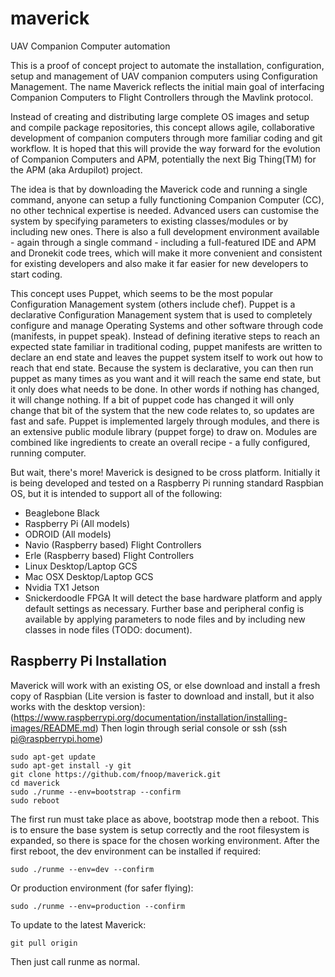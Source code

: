 # maverick
UAV Companion Computer automation

This is a proof of concept project to automate the installation, configuration, setup and management of UAV companion computers using Configuration Management.  The name Maverick reflects the initial main goal of interfacing Companion Computers to Flight Controllers through the Mavlink protocol.

Instead of creating and distributing large complete OS images and setup and compile package repositories, this concept allows agile, collaborative development of companion computers through more familiar coding and git workflow.  It is hoped that this will provide the way forward for the evolution of Companion Computers and APM, potentially the next Big Thing(TM) for the APM (aka Ardupilot) project.

The idea is that by downloading the Maverick code and running a single command, anyone can setup a fully functioning Companion Computer (CC), no other technical expertise is needed.  Advanced users can customise the system by specifying parameters to existing classes/modules or by including new ones.  There is also a full development environment available - again through a single command - including a full-featured IDE and APM and Dronekit code trees, which will make it more convenient and consistent for existing developers and also make it far easier for new developers to start coding. 

This concept uses Puppet, which seems to be the most popular Configuration Management system (others include chef).  Puppet is a declarative Configuration Management system that is used to completely configure and manage Operating Systems and other software through code (manifests, in puppet speak).  Instead of defining iterative steps to reach an expected state familiar in traditional coding, puppet manifests are written to declare an end state and leaves the puppet system itself to work out how to reach that end state.  Because the system is declarative, you can then run puppet as many times as you want and it will reach the same end state, but it only does what needs to be done.  In other words if nothing has changed, it will change nothing.  If a bit of puppet code has changed it will only change that bit of the system that the new code relates to, so updates are fast and safe.  Puppet is implemented largely through modules, and there is an extensive public module library (puppet forge) to draw on.  Modules are combined like ingredients to create an overall recipe - a fully configured, running computer.

But wait, there's more!  Maverick is designed to be cross platform.  Initially it is being developed and tested on a Raspberry Pi running standard Raspbian OS, but it is intended to support all of the following:
 - Beaglebone Black
 - Raspberry Pi (All models)
 - ODROID (All models)
 - Navio (Raspberry based) Flight Controllers
 - Erle (Raspberry based) Flight Controllers
 - Linux Desktop/Laptop GCS
 - Mac OSX Desktop/Laptop GCS
 - Nvidia TX1 Jetson
 - Snickerdoodle FPGA
 It will detect the base hardware platform and apply default settings as necessary.  Further base and peripheral config is available by applying parameters to node files and by including new classes in node files (TODO: document).

Raspberry Pi Installation
------------
Maverick will work with an existing OS, or else download and install a fresh copy of Raspbian (Lite version is faster to download and install, but it also works with the desktop version): (https://www.raspberrypi.org/documentation/installation/installing-images/README.md)
Then login through serial console or ssh (ssh pi@raspberrypi.home)
```
sudo apt-get update
sudo apt-get install -y git
git clone https://github.com/fnoop/maverick.git
cd maverick
sudo ./runme --env=bootstrap --confirm
sudo reboot
```
The first run must take place as above, bootstrap mode then a reboot.  This is to ensure the base system is setup correctly and the root filesystem is expanded, so there is space for the chosen working environment.  After the first reboot, the dev environment can be installed if required:
```
sudo ./runme --env=dev --confirm
```
Or production environment (for safer flying):
```
sudo ./runme --env=production --confirm
```
To update to the latest Maverick:
```
git pull origin
```
Then just call runme as normal.
